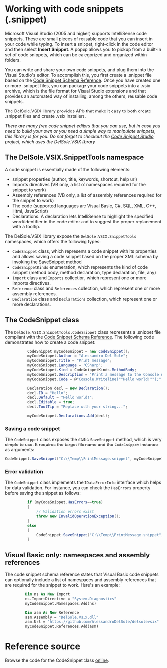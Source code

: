 # Working with code snippets (.snippet)

Microsoft Visual Studio (2005 and higher) supports IntelliSense code snippets. These are small pieces of reusable code that you can insert in your code while typing.
To insert a snippet, right-click in the code editor and then select **Insert Snippet**. A popup allows you to pickup from a built-in set of code snippets, which can be categorized and organized within folders.

You can write and share your own code snippets, and plug them into the Visual Studio's editor. To accomplish this, you first create a .snippet file based on the [Code Snippet Schema Reference](https://msdn.microsoft.com/en-us/library/ms171418.aspx).
Once you have created one or more .snippet files, you can package your code snippets into a .vsix archive, which is the file format for Visual Studio extensions and that provides an automated way of installing, among the others, reusable code snippets.

The DelSole.VSIX library provides APIs that make it easy to both create .snippet files and create .vsix installers. 

*There are many free code snippet editors that you can use, but in case you need to build your own or you need a simple way to manipulate snippets, this library is for you. Do not forget to checkout the [Code Snippet Studio](https://github.com/AlessandroDelSole/CodeSnippetStudio) project, which uses the DelSole.VSIX library*    

## The DelSole.VSIX.SnippetTools namespace

A code snippet is essentially made of the following elements:

- snippet properties (author, title, keywords, shortcut, help url)
- Imports directives (VB only, a list of namespaces required for the snippet to work)
- Assembly references (VB only, a list of assembly references required for the snippet to work)
- The code (supported languages are Visual Basic, C#, SQL, XML, C++, Html, JavaScript) 
- Declarations. A declaration lets IntelliSense to highlight the specified word/identifier in the code editor and to suggest the proper replacement with a tooltip.

The DelSole.VSIX library expose the `DelSole.VSIX.SnippetTools` namespaces, which offers the following types:

- `CodeSnippet` class, which represents a code snippet with its properties and allows saving a code snippet based on the proper XML schema by invoking the SaveSnippet method
- `CodeSnippetKinds` enumeration, which represents the kind of code snippet (method body, method declaration, type declaration, file, any)
- `Import` class and `Imports` collection, which represent one or more Imports directives. 
- `Reference` class and `References` collection, which represent one or more assembly references. 
- `Declaration` class and `Declarations` collection, which represent one or more declarations.

## The CodeSnippet class

The `DelSole.VSIX.SnippetTools.CodeSnippet` class represents a .snippet file compliant with the [Code Snippet Schema Reference](https://msdn.microsoft.com/en-us/library/ms171418.aspx). The following code demonstrates how to create a code snippet:

  ```csharp
            CodeSnippet myCodeSnippet = new CodeSnippet();
            myCodeSnippet.Author = "Alessandro Del Sole";
            myCodeSnippet.Title = "Print message";
            myCodeSnippet.Language = "CSharp";
            myCodeSnippet.Kind = CodeSnippetKinds.MethodBody;
            myCodeSnippet.Description = "Print a message to the Console window";
            myCodeSnippet.Code = @"Console.Writeline(""Hello world!"");";

            Declaration decl = new Declaration();
            decl.ID = "Hello";
            decl.Default = "Hello world!";
            decl.Editable = true;
            decl.ToolTip = "Replace with your string...";

            myCodeSnippet.Declarations.Add(decl);
```
### Saving a code snippet

The `CodeSnippet` class exposes the static `SaveSnippet` method, which is very simple to use. It requires the target file name and the `CodeSnippet` instance as arguments:

```csharp
CodeSnippet.SaveSnippet("C:\\Temp\\PrintMessage.snippet", myCodeSnippet);
```

### Error validation

The `CodeSnippet` class implements the `IDataErrorInfo` interface which helps for data validation. For instance, you can check the `HasErrors` property before saving the snippet as follows:

  ```csharp
            if (myCodeSnippet.HasErrors==true)
            {
                // Validation errors exist
                throw new InvalidOperationException();
            }
            else
            {
                CodeSnippet.SaveSnippet("C:\\Temp\\PrintMessage.snippet", myCodeSnippet);
            }
```

## Visual Basic only: namespaces and assembly references
 
The code snippet schema reference states that Visual Basic code snippets can optionally include a list of namespaces and assembly references that are required for the snippet to work. Here's an example:
 
   ```vb
            Dim ns As New Import
            ns.ImportDirective = "System.Diagnostics"
            myCodeSnippet.Namespaces.Add(ns)

            Dim asm As New Reference
            asm.Assembly = "DelSole.Vsix.dll"
            asm.Url = "https://github.com/AlessandroDelSole/delsolevsix" 'optional
            myCodeSnippet.References.Add(asm)
``` 

# Reference source
Browse the code for the CodeSnippet class [online](http://delsolevsixrefsource.azurewebsites.net/#DelSole.VSIX/Snippet_ObjectModel/CodeSnippet.vb).
